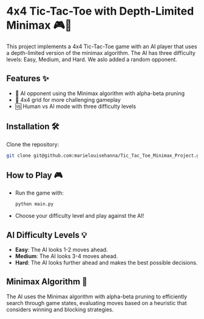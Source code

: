 
# 4x4 Tic-Tac-Toe with Depth-Limited Minimax 🎮🧠

This project implements a 4x4 Tic-Tac-Toe game with an AI player that uses a depth-limited version of the minimax algorithm. The AI has three difficulty levels: Easy, Medium, and Hard.
We aslo added a random opponent.

## Features ✨
- 🤖 AI opponent using the Minimax algorithm with alpha-beta pruning
- 🎯 4x4 grid for more challenging gameplay
- 🆚 Human vs AI mode with three difficulty levels

## Installation 🛠️

Clone the repository:
   ```bash
   git clone git@github.com:marielouisehanna/Tic_Tac_Toe_Minimax_Project.git
   ```


## How to Play 🎮
- Run the game with:
   ```bash
   python main.py
   ```
- Choose your difficulty level and play against the AI!

## AI Difficulty Levels 💡
- **Easy**: The AI looks 1-2 moves ahead.
- **Medium**: The AI looks 3-4 moves ahead.
- **Hard**: The AI looks further ahead and makes the best possible decisions.

## Minimax Algorithm 🧠
The AI uses the Minimax algorithm with alpha-beta pruning to efficiently search through game states, evaluating moves based on a heuristic that considers winning and blocking strategies.

